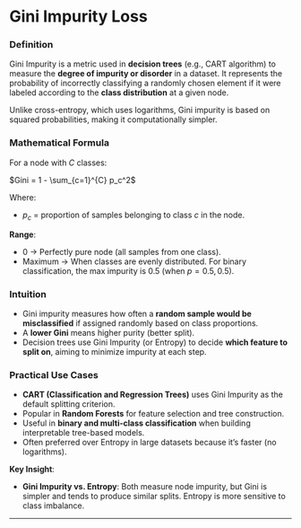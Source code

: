 
# **Gini Impurity Loss**

### **Definition**

Gini Impurity is a metric used in **decision trees** (e.g., CART algorithm) to measure the **degree of impurity or disorder** in a dataset. It represents the probability of incorrectly classifying a randomly chosen element if it were labeled according to the **class distribution** at a given node.

Unlike cross-entropy, which uses logarithms, Gini impurity is based on squared probabilities, making it computationally simpler.



### **Mathematical Formula**

For a node with $C$ classes:

$`Gini = 1 - \sum_{c=1}^{C} p_c^2`$

Where:

* $`p_c`$ = proportion of samples belonging to class $c$ in the node.

**Range**:

* $0$ → Perfectly pure node (all samples from one class).
* Maximum → When classes are evenly distributed. For binary classification, the max impurity is $0.5$ (when $`p=0.5, 0.5`$).



### **Intuition**

* Gini impurity measures how often a **random sample would be misclassified** if assigned randomly based on class proportions.
* A **lower Gini** means higher purity (better split).
* Decision trees use Gini Impurity (or Entropy) to decide **which feature to split on**, aiming to minimize impurity at each step.



### **Practical Use Cases**

* **CART (Classification and Regression Trees)** uses Gini Impurity as the default splitting criterion.
* Popular in **Random Forests** for feature selection and tree construction.
* Useful in **binary and multi-class classification** when building interpretable tree-based models.
* Often preferred over Entropy in large datasets because it’s faster (no logarithms).


**Key Insight**:

* **Gini Impurity vs. Entropy**: Both measure node impurity, but Gini is simpler and tends to produce similar splits. Entropy is more sensitive to class imbalance.

---

